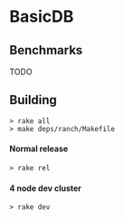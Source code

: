 # BasicDB


## Benchmarks

TODO

## Building

```shell
> rake all
> make deps/ranch/Makefile
```

#### Normal release

```shell
> rake rel
```

#### 4 node dev cluster

```shell
> rake dev
```
